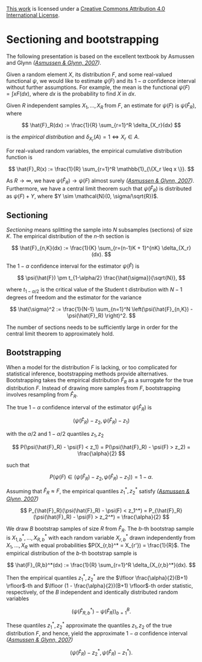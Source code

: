 [This work](http://github.com/andsor/notebooks) is licensed under a [Creative
Commons Attribution 4.0 International
License](http://creativecommons.org/licenses/by/4.0/).

# Sectioning and bootstrapping

The following presentation is based on the excellent textbook by Asmussen and
Glynn <cite data-cite="Asmussen2007Stochastic">([Asmussen & Glynn,
2007])</cite>.

Given a random element $X$, its distribution $F$, and some real-valued
functional $\psi$, we would like to estimate $\psi(F)$ and its $1-\alpha$
confidence interval without further assumptions.
For example, the mean is the
functional $\psi(F) = \int x F(dx)$, where $dx$ is the probability to find $X$
in $dx$.

Given $R$ independent samples $X_1, \ldots, X_R$ from $F$, an estimate for
$\psi(F)$ is $\psi(\hat{F}_R)$, where

$$
\hat{F}_R(dx) := \frac{1}{R} \sum_{r=1}^R \delta_{X_r}(dx)
$$

is the *empirical distribution* and $\delta_{X_r}(A) = 1 \Leftrightarrow X_r
\in A$.

For real-valued random variables, the empirical cumulative distribution
function is

$$
\hat{F}_R(x) := \frac{1}{R} \sum_{r=1}^R \mathbb{1}_{\{X_r \leq x \}}.
$$

As $R \to \infty$, we have $\psi(\hat{F}_R) \to \psi(F)$ almost surely <cite
data-cite="Asmussen2007Stochastic">([Asmussen & Glynn, 2007])</cite>.
Furthermore, we have a central limit theorem such that $\psi(\hat{F}_R)$ is
distributed as $\psi(F) + Y$, where $Y \sim \mathcal{N}(0, \sigma/\sqrt{R})$.

## Sectioning

*Sectioning* means splitting the sample into $N$ subsamples (sections) of size
$K$. The empirical distribution of the $n$-th section is

$$
\hat{F}_{n,K}(dx) := \frac{1}{K} \sum_{r=(n-1)K + 1}^{nK} \delta_{X_r}(dx).
$$

The $1 - \alpha$ confidence interval for the estimator $\psi(\hat{F})$ is

$$
\psi(\hat{F}) \pm t_{1-\alpha/2} \frac{\hat{\sigma}}{\sqrt{N}},
$$

where $t_{1-\alpha/2}$ is the critical value of the Student t distribution with
$N-1$ degrees of freedom and the estimator for the variance

$$
\hat{\sigma}^2 := \frac{1}{N-1} \sum_{n=1}^N \left(\psi(\hat{F}_{n,K}) -
\psi(\hat{F}_R) \right)^2.
$$

The number of sections needs to be sufficiently large in order for the central
limit theorem to approximately hold.

## Bootstrapping

When a model for the distribution $F$ is lacking, or too complicated for
statistical inference, bootstrapping methods provide alternatives.
Bootstrapping takes the empirical distribution $\hat{F}_R$ as a surrogate for
the true distribution $F$.
Instead of drawing more samples from $F$, bootstrapping involves resampling
from $\hat{F}_R$.

The true $1 - \alpha$ confidence interval of the estimator $\psi(\hat{F}_R)$ is

$$
(\psi(\hat{F}_R) - z_2, \psi(\hat{F}_R) - z_1)
$$

with the $\alpha/2$ and $1 - \alpha/2$ quantiles $z_1, z_2$

$$
P(\psi(\hat{F}_R) - \psi(F) < z_1) = P(\psi(\hat{F}_R) - \psi(F) > z_2) =
\frac{\alpha}{2}
$$

such that

$$
P(\psi(F) \in (\psi(\hat{F}_R) - z_2, \psi(\hat{F}_R) - z_1)) = 1 - \alpha.
$$

Assuming that $\hat{F}_R \approx F$, the empirical quantiles $z_1^*, z_2^*$
satisfy <cite data-cite="Asmussen2007Stochastic">([Asmussen & Glynn,
2007])</cite>

$$
P_{\hat{F}_R}(\psi(\hat{F}_R) - \psi(F) < z_1^*) =
P_{\hat{F}_R}(\psi(\hat{F}_R) - \psi(F) > z_2^*) =
\frac{\alpha}{2}
$$

We draw $B$ bootstrap samples of size $R$ from $\hat{F}_R$.
The $b$-th bootstrap sample is $X_{1,b}^*, \ldots, X_{R,b}^*$ with each random
variable $X_{r,b}^*$ drawn independently from $X_1, \ldots, X_R$ with equal
probabilities $P(X_{r,b}^* = X_{r'}) = \frac{1}{R}$.
The empirical distribution of the $b$-th bootstrap sample is

$$
\hat{F}_{R,b}^*(dx) := \frac{1}{R} \sum_{r=1}^R \delta_{X_{r,b}^*}(dx).
$$

Then the empirical quantiles $z_1^*, z_2^*$ are the $\lfloor
\frac{\alpha}{2}(B+1) \rfloor$-th and $\lfloor (1 - \frac{\alpha}{2})(B+1)
\rfloor$-th order statistic, respectively, of the $B$ independent and
identically distributed random variables

$$
\left( \psi(\hat{F}_{R,b}^*) - \psi(\hat{F}_R) \right)_{b=1}^B.
$$

These quantiles $z_1^*, z_2^*$ approximate the quantiles $z_1, z_2$ of the true
distribution $F$, and hence, yield the approximate $1 - \alpha$ confidence
interval <cite data-cite="Asmussen2007Stochastic">([Asmussen & Glynn,
2007])</cite>

$$
\left( \psi(\hat{F}_R) - z_2^*, \psi(\hat{F}_R) - z_1^* \right).
$$

[Asmussen & Glynn, 2007]: http://dx.doi.org/10.1007/978-0-387-69033-9

